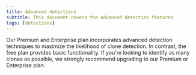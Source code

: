 ```yaml
---
title: Advanced detections
subtitle: This document covers the advanced detection features
tags: [detections]
---
```


Our Premium and Enterprise plan incorporates advanced detection techniques to maximize the likelihood of clone detection. In contrast, the free plan provides basic functionality. If you're looking to identify as many clones as possible, we strongly recommend upgrading to our Premium or Enterprise plan.
